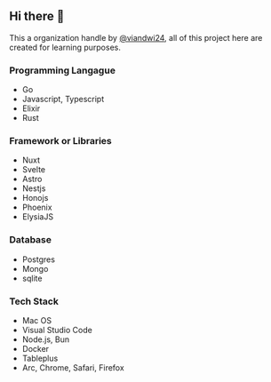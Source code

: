 ## Hi there 👋

This a organization handle by [@viandwi24](https://github.com/viandwi24), all of this project here are created for learning purposes.

### Programming Langague
- Go
- Javascript, Typescript
- Elixir
- Rust
  
### Framework or Libraries
- Nuxt
- Svelte
- Astro
- Nestjs
- Honojs
- Phoenix
- ElysiaJS

### Database
- Postgres
- Mongo
- sqlite

### Tech Stack
- Mac OS
- Visual Studio Code
- Node.js, Bun
- Docker
- Tableplus
- Arc, Chrome, Safari, Firefox
<!--

**Here are some ideas to get you started:**

🙋‍♀️ A short introduction - what is your organization all about?
🌈 Contribution guidelines - how can the community get involved?
👩‍💻 Useful resources - where can the community find your docs? Is there anything else the community should know?
🍿 Fun facts - what does your team eat for breakfast?
🧙 Remember, you can do mighty things with the power of [Markdown](https://docs.github.com/github/writing-on-github/getting-started-with-writing-and-formatting-on-github/basic-writing-and-formatting-syntax)
-->
